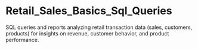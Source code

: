 # Retail_Sales_Basics_Sql_Queries
SQL queries and reports analyzing retail transaction data (sales, customers, products) for insights on revenue, customer behavior, and product performance.

























 
 
